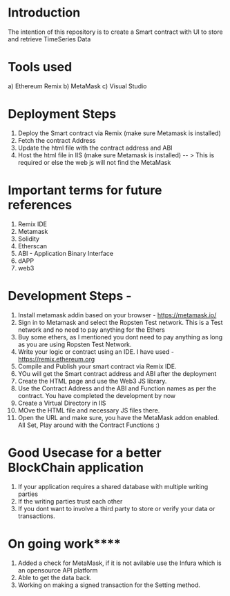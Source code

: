 
# Introduction

The intention of this repository is to create a Smart contract with UI to store and retrieve TimeSeries Data

# Tools used

a) Ethereum Remix  b) MetaMask  c) Visual Studio 

# Deployment Steps

1. Deploy the Smart contract via Remix (make sure Metamask is installed)
2. Fetch the contract Address
3. Update the html file with the contract address and ABI
4. Host the html file in IIS (make sure Metamask is installed) -- > This is required or else the web js will not find the MetaMask

# Important terms for future references 

1. Remix IDE
2. Metamask 
3. Solidity
4. Etherscan
5. ABI - Application Binary Interface
6. dAPP
7. web3
  
# Development Steps - 

1. Install metamask addin based on your browser - https://metamask.io/
2. Sign in to Metamask and select the Ropsten Test network. This is a Test network and no need to pay anything for the Ethers
3. Buy some ethers, as I mentioned you dont need to pay anything as long as you are using Ropsten Test Network.
4. Write your logic or contract using an IDE. I have used - https://remix.ethereum.org
5. Compile and Publish your smart contract via Remix IDE.
6. YOu will get the Smart contract address and ABI after the deployment
7. Create the HTML page and use the Web3 JS library.
8. Use the Contract Address and the ABI and Function names as per the contract. You have completed the development by now
9. Create a Virtual Directory in IIS
10. MOve the HTML file and necessary JS files there.
11. Open the URL and make sure, you have the MetaMask addon enabled. All Set, Play around with the Contract Functions :)

# Good Usecase for a better BlockChain application

1. If your application requires a shared database with multiple writing parties
2. If the writing parties trust each other
3. If you dont want to involve a third party to store or verify your data or transactions.

# On going work****

1. Added a check for MetaMask, if it is not avilable use the Infura which is an opensource API platform
2. Able to get the data back.
3. Working on making a signed transaction for the Setting method.
